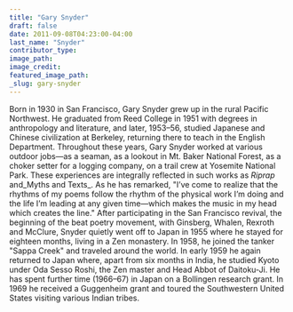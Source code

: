 ```yaml
---
title: "Gary Snyder"
draft: false
date: 2011-09-08T04:23:00-04:00
last_name: "Snyder"
contributor_type:
image_path:
image_credit:
featured_image_path:
_slug: gary-snyder
---
```


Born in 1930 in San Francisco, Gary Snyder grew up in the rural Pacific Northwest. He graduated from Reed College in 1951 with degrees in anthropology and literature, and later, 1953–56, studied Japanese and Chinese civilization at Berkeley, returning there to teach in the English Department. Throughout these years, Gary Snyder worked at various outdoor jobs—as a seaman, as a lookout in Mt. Baker National Forest, as a choker setter for a logging company, on a trail crew at Yosemite National Park. These experiences are integrally reflected in such works as _Riprap_ and_Myths and Texts_. As he has remarked, "I’ve come to realize that the rhythms of my poems follow the rhythm of the physical work I’m doing and the life I’m leading at any given time—which makes the music in my head which creates the line." After participating in the San Francisco revival, the beginning of the beat poetry movement, with Ginsberg, Whalen, Rexroth and McClure, Snyder quietly went off to Japan in 1955 where he stayed for eighteen months, living in a Zen monastery. In 1958, he joined the tanker "Sappa Creek" and traveled around the world. In early 1959 he again returned to Japan where, apart from six months in India, he studied Kyoto under Oda Sesso Roshi, the Zen master and Head Abbot of Daitoku-Ji. He has spent further time (1966–67) in Japan on a Bollingen research grant. In 1969 he received a Guggenheim grant and toured the Southwestern United States visiting various Indian tribes.

